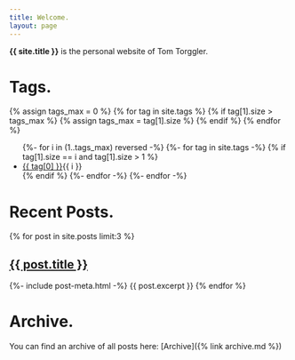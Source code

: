 ```yaml
---
title: Welcome.
layout: page
---
```


**{{ site.title }}** is the personal website of Tom Torggler. 

# Tags.

{% assign tags_max = 0 %}
{% for tag in site.tags %}
    {% if tag[1].size > tags_max %}
    {% assign tags_max = tag[1].size %}
    {% endif %}
{% endfor %}

<ul class="tagscontainer">
{%- for i in (1..tags_max) reversed -%}
{%- for tag in site.tags -%}
{% if tag[1].size == i and tag[1].size > 1 %}
<li class="tag"><a href="{{ site.baseurl }}/Tags/{{ tag[0]}}">{{ tag[0] }}</a><span class="tag-count">{{ i }}</span></li>
{% endif %}
{%- endfor -%}
{%- endfor -%}
</ul>


# Recent Posts.

<div class="postlist">
{% for post in site.posts limit:3 %}
<h2><a href="{{ post.url | relative_url }}">{{ post.title }}</a></h2>
{%- include post-meta.html -%}
{{ post.excerpt }}
{% endfor %}
</div>


# Archive.

You can find an archive of all posts here: [Archive]({% link archive.md %})

